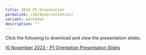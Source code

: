 ```yaml
---
title: 2024 P1 Orientation
permalink: /2024p1orientation/
variant: markdown
description: ""
---
```

Click the following to download and view the presentation slides.

[10 November 2023 - P1 Orientation Presentation Slides](/files/P1_Orientation_for_2024_cohort.pdf)